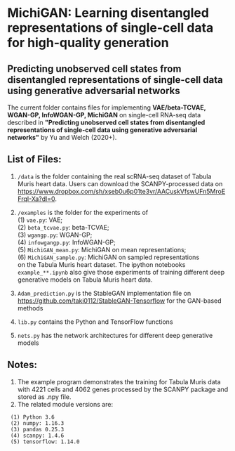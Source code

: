 # MichiGAN: Learning disentangled representations of single-cell data for high-quality generation

## Predicting unobserved cell states from disentangled representations of single-cell data using generative adversarial networks

The current folder contains files for implementing **VAE/beta-TCVAE, WGAN-GP, InfoWGAN-GP, MichiGAN** on single-cell RNA-seq data described in 
**"Predicting unobserved cell states from disentangled representations of single-cell data using generative adversarial networks"** by Yu and Welch (2020+).

## List of Files:

1) `/data` is the folder containing the real scRNA-seq dataset of Tabula Muris heart data. Users can download the SCANPY-processed data on https://www.dropbox.com/sh/xseb0u6p01te3vr/AACuskVfswUFn5MroEFrqI-Xa?dl=0. 
2) `/examples` is the folder for the experiments of\
  (1) `vae.py`: VAE; \
  (2) `beta_tcvae.py`: beta-TCVAE;\
  (3) `wgangp.py`: WGAN-GP;\
  (4) `infowgangp.py`: InfoWGAN-GP;\
  (5) `MichiGAN_mean.py`: MichiGAN on mean representations;\
  (6) `MichiGAN_sample.py`: MichiGAN on sampled representations\
  on the Tabula Muris heart dataset.
  The ipython notebooks `example_**.ipynb` also give those experiments of training different deep generative models on Tabula Muris heart data. 

3) `Adam_prediction.py` is the StableGAN implementation file on https://github.com/taki0112/StableGAN-Tensorflow for the GAN-based methods
4) `lib.py` contains the Python and TensorFlow functions
3) `nets.py` has the network architectures for different deep generative models 

## Notes:  

1) The example program demonstrates the training for Tabula Muris data with 4221 cells and 4062 genes processed by the SCANPY package and stored as .npy file. 
2) The related module versions are: 
```
 (1) Python 3.6
 (2) numpy: 1.16.3
 (3) pandas 0.25.3 
 (4) scanpy: 1.4.6
 (5) tensorflow: 1.14.0 
```
